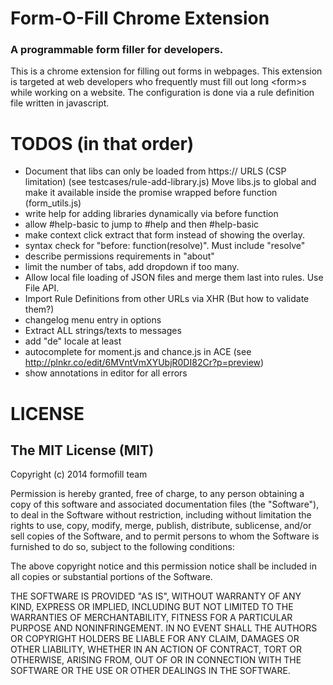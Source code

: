 # Form-O-Fill Chrome Extension

### A programmable form filler for developers.

This is a chrome extension for filling out forms in webpages.
This extension is targeted at web developers who frequently must fill out long \<form>s while working on a website.
The configuration is done via a rule definition file written in javascript.

# TODOS (in that order)

- Document that libs can only be loaded from https:// URLS (CSP limitation) (see testcases/rule-add-library.js)
  Move libs.js to global and make it available inside the promise wrapped before function (form_utils.js)
- write help for adding libraries dynamically via before function
- allow #help-basic to jump to #help and then #help-basic
- make context click extract that form instead of showing the overlay.
- syntax check for "before: function(resolve)". Must include "resolve"
- describe permissions requirements in "about"
- limit the number of tabs, add dropdown if too many.
- Allow local file loading of JSON files and merge them last into rules. Use File API.
- Import Rule Definitions from other URLs via XHR (But how to validate them?)
- changelog menu entry in options
- Extract ALL strings/texts to messages
- add "de" locale at least
- autocomplete for moment.js and chance.js in ACE (see http://plnkr.co/edit/6MVntVmXYUbjR0DI82Cr?p=preview)
- show annotations in editor for all errors

# LICENSE

## The MIT License (MIT)

Copyright (c) 2014 formofill team

Permission is hereby granted, free of charge, to any person obtaining a copy
of this software and associated documentation files (the "Software"), to deal
in the Software without restriction, including without limitation the rights
to use, copy, modify, merge, publish, distribute, sublicense, and/or sell
copies of the Software, and to permit persons to whom the Software is
furnished to do so, subject to the following conditions:

The above copyright notice and this permission notice shall be included in
all copies or substantial portions of the Software.

THE SOFTWARE IS PROVIDED "AS IS", WITHOUT WARRANTY OF ANY KIND, EXPRESS OR
IMPLIED, INCLUDING BUT NOT LIMITED TO THE WARRANTIES OF MERCHANTABILITY,
FITNESS FOR A PARTICULAR PURPOSE AND NONINFRINGEMENT. IN NO EVENT SHALL THE
AUTHORS OR COPYRIGHT HOLDERS BE LIABLE FOR ANY CLAIM, DAMAGES OR OTHER
LIABILITY, WHETHER IN AN ACTION OF CONTRACT, TORT OR OTHERWISE, ARISING FROM,
OUT OF OR IN CONNECTION WITH THE SOFTWARE OR THE USE OR OTHER DEALINGS IN
THE SOFTWARE.
